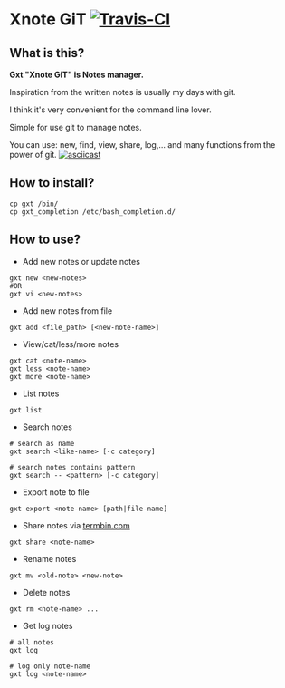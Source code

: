 # Xnote GiT  [![Travis-CI](https://travis-ci.org/TxGVNN/gxt.svg?branch=master)](https://travis-ci.org/TxGVNN/gxt)
## What is this?
**Gxt "Xnote GiT" is Notes manager.**

Inspiration from the written notes is usually my days with git.

I think it's very convenient for the command line lover.

Simple for use git to manage notes.

You can use: new, find, view, share, log,... and many functions from the power of git.
[![asciicast](https://asciinema.org/a/4hovdgyvsja9104o0dlx0cjsb.png)](https://asciinema.org/a/4hovdgyvsja9104o0dlx0cjsb)

## How to install?
```
cp gxt /bin/
cp gxt_completion /etc/bash_completion.d/
```
## How to use?

- Add new notes or update notes
```
gxt new <new-notes>
#OR
gxt vi <new-notes>
```

- Add new notes from file
```
gxt add <file_path> [<new-note-name>]
```

- View/cat/less/more notes
```
gxt cat <note-name>
gxt less <note-name>
gxt more <note-name>
```

- List notes
```
gxt list
```

- Search notes
```
# search as name
gxt search <like-name> [-c category]
```
```
# search notes contains pattern
gxt search -- <pattern> [-c category]

```

- Export note to file 
```
gxt export <note-name> [path|file-name]
```

- Share notes via [termbin.com](http://termbin.com)
```
gxt share <note-name>
```

- Rename notes
```
gxt mv <old-note> <new-note>
```

- Delete notes
```
gxt rm <note-name> ...
```

- Get log notes
```
# all notes
gxt log
```
```
# log only note-name
gxt log <note-name>
```
